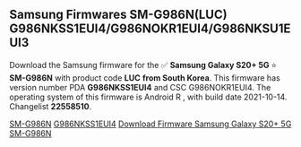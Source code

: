 <h2>Samsung Firmwares SM-G986N(LUC) G986NKSS1EUI4/G986NOKR1EUI4/G986NKSU1EUI3</h2>
Download the Samsung firmware for the ✅ <strong>Samsung Galaxy S20+ 5G </strong> ⭐ <strong>SM-G986N</strong> with product code <strong>LUC</strong> <strong> from South Korea</strong>. This firmware has version number PDA <strong>G986NKSS1EUI4</strong> and CSC G986NOKR1EUI4. The operating system of this firmware is Android R , with build date 2021-10-14. Changelist <strong>22558510</strong>.


[SM-G986N](https://samfirm.shop/samsung/model/SM-G986N)
[G986NKSS1EUI4](https://samfirm.shop/samsung/pda/G986NKSS1EUI4)
[Download Firmware Samsung Galaxy S20+ 5G SM-G986N](https://samfirm.shop/samsung/firmware/465136)
